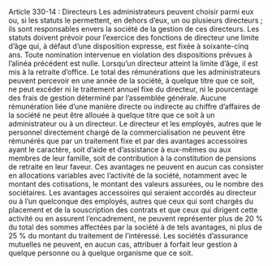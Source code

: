 Article 330-14 : Directeurs
Les administrateurs peuvent choisir parmi eux ou, si les statuts le permettent, en dehors d’eux, un ou plusieurs directeurs ; ils sont responsables envers la société de la gestion de ces directeurs.
Les statuts doivent prévoir pour l’exercice des fonctions de directeur une limite d’âge qui, à défaut d’une disposition expresse, est fixée à soixante-cinq ans.
Toute nomination intervenue en violation des dispositions prévues à l’alinéa précédent est nulle.
Lorsqu’un directeur atteint la limite d’âge, il est mis à la retraite d’office.
Le total des rémunérations que les administrateurs peuvent percevoir en une année de la société, à quelque titre que ce soit, ne peut excéder ni le traitement annuel fixe du directeur, ni le pourcentage des frais de gestion déterminé par l’assemblée générale.
Aucune rémunération liée d’une manière directe ou indirecte au chiffre d’affaires de la société ne peut être allouée à quelque titre que ce soit à un administrateur ou à un directeur.
Le directeur et les employés, autres que le personnel directement chargé de la commercialisation ne peuvent être rémunérés que par un traitement fixe et par des avantages accessoires ayant le caractère, soit d’aide et d’assistance à eux-mêmes ou aux membres de leur famille, soit de contribution à la constitution de pensions de retraite en leur faveur. Ces avantages ne peuvent en aucun cas consister en allocations variables avec l’activité de la société, notamment avec le montant des cotisations, le montant des valeurs assurées, ou le nombre des sociétaires.
Les avantages accessoires qui seraient accordés au directeur ou à l’un quelconque des employés, autres que ceux qui sont chargés du placement et de la souscription des contrats et que ceux qui dirigent cette activité ou en assurent l’encadrement, ne peuvent représenter plus de 20 % du total des sommes affectées par la société à de tels avantages, ni plus de 25 % du montant du traitement de l’intéressé.
Les sociétés d’assurance mutuelles ne peuvent, en aucun cas, attribuer à forfait leur gestion à quelque personne ou à quelque organisme que ce soit.